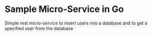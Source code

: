 # Sample Micro-Service in Go

Simple rest micro-service to insert users into a database and to get a specified user from the database
